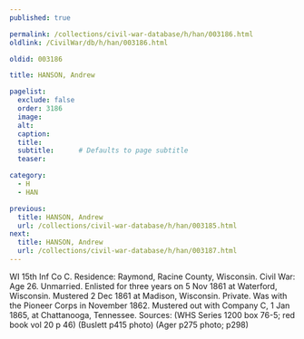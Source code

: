 ```yaml
---
published: true

permalink: /collections/civil-war-database/h/han/003186.html
oldlink: /CivilWar/db/h/han/003186.html

oldid: 003186

title: HANSON, Andrew

pagelist:
  exclude: false
  order: 3186
  image: 
  alt:
  caption:
  title:
  subtitle:      # Defaults to page subtitle
  teaser:

category: 
  - H 
  - HAN

previous:
  title: HANSON, Andrew
  url: /collections/civil-war-database/h/han/003185.html  
next:
  title: HANSON, Andrew
  url: /collections/civil-war-database/h/han/003187.html   
---
```

WI 15th Inf Co C. Residence: Raymond, Racine County, Wisconsin. Civil War: Age 26. Unmarried. Enlisted for three years on 5 Nov 1861 at Waterford, Wisconsin. Mustered 2 Dec 1861 at Madison, Wisconsin. Private. Was with the Pioneer Corps in November 1862. Mustered out with Company C, 1 Jan 1865, at Chattanooga, Tennessee. Sources: (WHS Series 1200 box 76-5; red book vol 20 p 46) (Buslett p415 photo) (Ager p275 photo; p298)